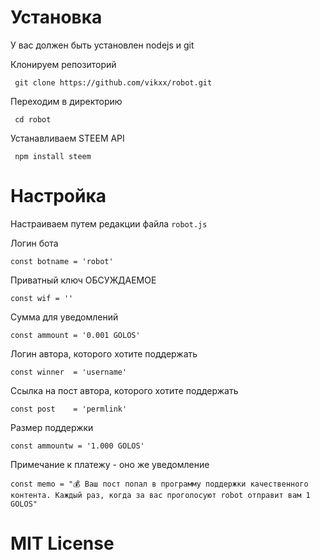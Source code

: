 
# Установка
У вас должен быть установлен nodejs и git

 Клонируем репозиторий
 
` git clone https://github.com/vikxx/robot.git`

 Переходим в директорию
 
` cd robot`

 Устанавливаем STEEM API
 
` npm install steem`

# Настройка
Настраиваем путем редакции файла `robot.js`

Логин бота

`const botname = 'robot'`

Приватный ключ ОБСУЖДАЕМОЕ 

`const wif = ''`

Сумма для уведомлений

`const ammount = '0.001 GOLOS'`

Логин автора, которого хотите поддержать

`const winner  = 'username'`

Ссылка на пост автора, которого хотите поддержать

`const post    = 'permlink'`

Размер поддержки

`const ammountw = '1.000 GOLOS'`

Примечание к платежу - оно же уведомление

`const memo = "💰 Ваш пост попал в программу поддержки качественного контента. Каждый раз, когда за вас проголосуют robot отправит вам 1 GOLOS"`



# MIT License
